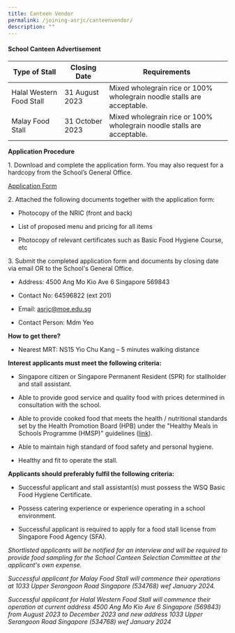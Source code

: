 ```yaml
---
title: Canteen Vendor
permalink: /joining-asrjc/canteenvendor/
description: ""
---
```

#### School Canteen Advertisement

| **Type of Stall** | **Closing Date** | **Requirements** |
| -------- | -------- | -------- |
| Halal Western Food Stall | 31 August 2023 | Mixed wholegrain rice or 100% wholegrain noodle stalls are acceptable. |
| Malay Food Stall | 31 October 2023 | Mixed wholegrain rice or 100% wholegrain noodle stalls are acceptable. |


**Application Procedure**

1\. Download and complete the application form. You may also request for a hardcopy from the School’s General Office.

[Application Form](/files/application%20form%20for%20canteen%20stall.pdf)

2\. Attached the following documents together with the application form:

* Photocopy of the NRIC (front and back)

* List of proposed menu and pricing for all items

* Photocopy of relevant certificates such as Basic Food Hygiene Course, etc

3\. Submit the completed application form and documents by closing date via email OR to the School's General Office.

* Address: 4500 Ang Mo Kio Ave 6 Singapore 569843

* Contact No: 64596822 (ext 201)

* Email: asrjc@moe.edu.sg

* Contact Person: Mdm Yeo

**How to get there?**

* Nearest MRT: NS15 Yio Chu Kang – 5 minutes walking distance

**Interest applicants must meet the following criteria:**

* Singapore citizen or Singapore Permanent Resident (SPR) for stallholder and stall assistant.

* Able to provide good service and quality food with prices determined in consultation with the school.

* Able to provide cooked food that meets the health / nutritional standards set by the Health Promotion Board (HPB) under the "Healthy Meals in Schools Programme (HMSP)" guidelines ([link](https://www.hpb.gov.sg/schools/school-programmes/healthy-meals-in-schools-programme)).

* Able to maintain high standard of food safety and personal hygiene.

* Healthy and fit to operate the stall.

**Applicants should preferably fulfil the following criteria:**

* Successful applicant and stall assistant(s) must possess the WSQ Basic Food Hygiene Certificate.

* Possess catering experience or experience operating in a school environment.

* Successful applicant is required to apply for a food stall license from Singapore Food Agency (SFA).

*Shortlisted applicants will be notified for an interview and will be required to provide food sampling for the School Canteen Selection Committee at the applicant's own expense.*

*Successful applicant for Malay Food Stall will commence their operations at 1033 Upper Serangoon Road Singapore (534768) wef January 2024.*

*Successful applicant for Halal Western Food Stall will commence their operation at current address 4500 Ang Mo Kio Ave 6 Singapore (569843) 
from August 2023 to December 2023 and new address 1033 Upper Serangoon Road Singapore (534768)  wef January 2024*